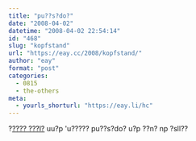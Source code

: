 ```yaml
---
title: "pu??s?do?"
date: "2008-04-02"
datetime: "2008-04-02 22:54:14"
id: "468"
slug: "kopfstand"
url: "https://eay.cc/2008/kopfstand/"
author: "eay"
format: "post"
categories:
  - 0815
  - the-others
meta:
  - yourls_shorturl: "https://eay.li/hc"
---
```


?[???? ???l?](http://www.revfad.com/flip.html) uu?p 'u????? pu??s?do? u?p ??n? np ?sll??
